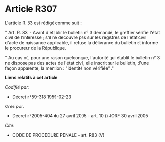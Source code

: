 # Article R307

L'article R. 83 est rédigé comme suit :

" Art. R. 83. - Avant d'établir le bulletin n° 3 demandé, le greffier vérifie l'état civil de l'intéressé ; s'il ne découvre
pas sur les registres de l'état civil d'acte de naissance applicable, il refuse la délivrance du bulletin et informe le
procureur de la République.

" Au cas où, pour une raison quelconque, l'autorité qui établit le bulletin n° 3 ne dispose pas des actes de l'état civil,
elle inscrit sur le bulletin, d'une façon apparente, la mention : "identité non vérifiée" ."

**Liens relatifs à cet article**

_Codifié par_:

  - Décret n°59-318 1959-02-23

_Créé par_:

  - Décret n°2005-404 du 27 avril 2005 - art. 10 () JORF 30 avril 2005

_Cite_:

  - CODE DE PROCEDURE PENALE - art. R83 (V)
